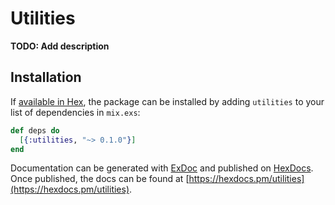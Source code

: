 # Utilities

**TODO: Add description**

## Installation

If [available in Hex](https://hex.pm/docs/publish), the package can be installed
by adding `utilities` to your list of dependencies in `mix.exs`:

```elixir
def deps do
  [{:utilities, "~> 0.1.0"}]
end
```

Documentation can be generated with [ExDoc](https://github.com/elixir-lang/ex_doc)
and published on [HexDocs](https://hexdocs.pm). Once published, the docs can
be found at [https://hexdocs.pm/utilities](https://hexdocs.pm/utilities).


